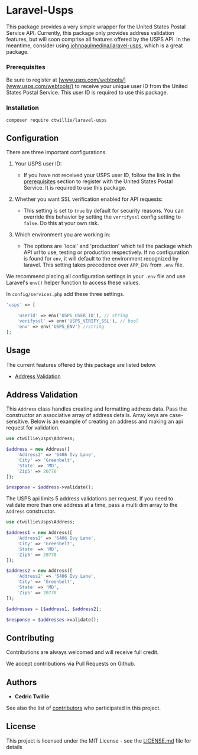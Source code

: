 # Laravel-Usps

This package provides a very simple wrapper for the United States Postal Service API. Currently, this package only provides address validation features, but will soon comprise all features offered by the USPS API. In the meantime, consider using [johnpaulmedina/laravel-usps](https://github.com/johnpaulmedina/laravel-usps), which is a great package.

### Prerequisites

Be sure to register at [www.usps.com/webtools/](www.usps.com/webtools/) to receive your unique user ID
from the United States Postal Service. This user ID is required to use this package.

### Installation

```
composer require ctwillie/laravel-usps
```

## Configuration

There are three important configurations.
1. Your USPS user ID:
    - If you have not received your USPS user ID, follow the link in the [prerequisites](#Prerequisites) section  to register with the 
      United States Postal Service. It is required to use this package.

2. Whether you want SSL verification enabled for API requests:
    - This setting is set to `true` by default for security reasons. You can override this behavior by setting the `verrifyssl` config     setting to `false`.   Do this at your own risk.

3. Which environment you are working in:
	- The options are 'local' and 'production' which tell the package which API url to use, testing or production respectively. If no configuration is found     for `env`, it will default to the environment recognized by laravel. This setting takes precedence over `APP_ENV` from `.env` file.

We recommend placing all configuration settings in your `.env` file and use Laravel's `env()` helper function to access these values.

In `config/services.php` add these three settings.

```php
'usps' => [

    'userid' => env('USPS_USER_ID'), // string
    'verifyssl' => env('USPS_VERIFY_SSL'), // bool
    'env' => env('USPS_ENV') //string
];
```

## Usage

The current features offered by this package are listed below.
 - [Address Validation](#Address)


## Address Validation

This `Address` class handles creating and formatting address data. Pass the constructor an associative array of address details. Array keys are case-sensitive.
Below is an example of creating an address and making an api request for validation.

```php
use ctwillie\Usps\Address;

$address = new Address([
    'Address2' => '6406 Ivy Lane',
    'City' => 'Greenbelt',
    'State' => 'MD',
    'Zip5' => 20770
]);

$response = $address->validate();
```
The USPS api limits 5 address validations per request. If you need to validate more than one address at a time, pass a multi dim array to the `Address` constructor.

```php
use ctwillie\Usps\Address;

$address1 = new Address([
    'Address2' => '6406 Ivy Lane',
    'City' => 'Greenbelt',
    'State' => 'MD',
    'Zip5' => 20770
]);

$address2 = new Address([
    'Address2' => '6406 Ivy Lane',
    'City' => 'Greenbelt',
    'State' => 'MD',
    'Zip5' => 20770
]);

$addresses = [$address1, $address2];

$response = $addresses->validate();
```

## Contributing

Contributions are always welcomed and will receive full credit.

We accept contributions via Pull Requests on Github.

## Authors

* **Cedric Twillie**

See also the list of [contributors](https://github.com/ctwillie/laravel-usps/graphs/contributors) who participated in this project.

## License

This project is licensed under the MIT License - see the [LICENSE.md](LICENSE.md) file for details

